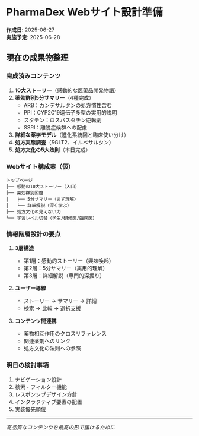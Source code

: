 # PharmaDex Webサイト設計準備
**作成日**: 2025-06-27  
**実施予定**: 2025-06-28

## 現在の成果物整理

### 完成済みコンテンツ
1. **10大ストーリー**（感動的な医薬品開発物語）
2. **薬効群別5分サマリー**（4種完成）
   - ARB：カンデサルタンの処方慣性含む
   - PPI：CYP2C19遺伝子多型の実用的説明
   - スタチン：ロスバスタチン逆転劇
   - SSRI：離脱症候群への配慮
3. **詳細な薬学モデル**（進化系統図と臨床使い分け）
4. **処方実態調査**（SGLT2、イルベサルタン）
5. **処方文化の5大法則**（本日完成）

### Webサイト構成案（仮）

```
トップページ
├── 感動の10大ストーリー（入口）
├── 薬効群別図鑑
│   ├── 5分サマリー（まず理解）
│   └── 詳細解説（深く学ぶ）
├── 処方文化の見えない力
└── 学習レベル切替（学生/研修医/臨床医）
```

### 情報階層設計の要点
1. **3層構造**
   - 第1層：感動的ストーリー（興味喚起）
   - 第2層：5分サマリー（実用的理解）
   - 第3層：詳細解説（専門的深掘り）

2. **ユーザー導線**
   - ストーリー → サマリー → 詳細
   - 検索 → 比較 → 選択支援

3. **コンテンツ間連携**
   - 薬物相互作用のクロスリファレンス
   - 関連薬剤へのリンク
   - 処方文化の法則への参照

### 明日の検討事項
1. ナビゲーション設計
2. 検索・フィルター機能
3. レスポンシブデザイン方針
4. インタラクティブ要素の配置
5. 実装優先順位

---
*高品質なコンテンツを最高の形で届けるために*